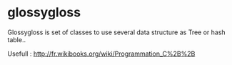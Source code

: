 glossygloss
===========

Glossygloss is set of classes to use several data structure as Tree or hash table..

Usefull : http://fr.wikibooks.org/wiki/Programmation_C%2B%2B
